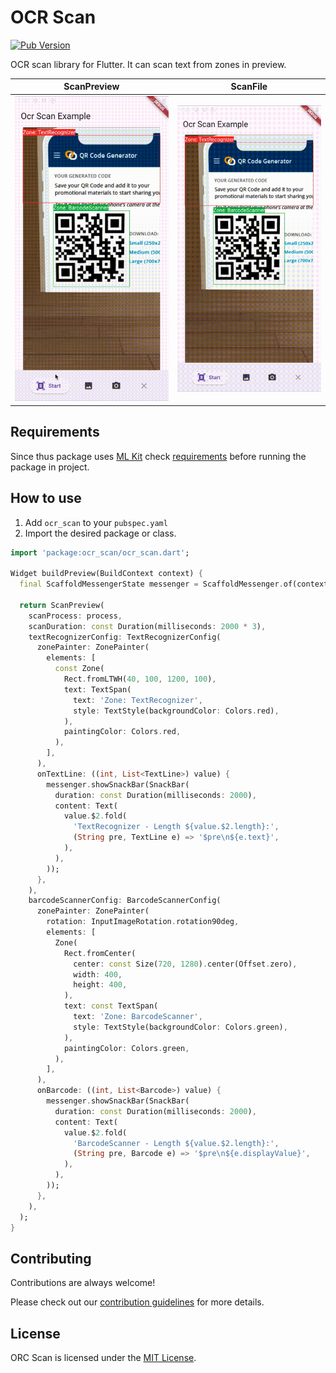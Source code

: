# OCR Scan

[![Pub Version](https://img.shields.io/pub/v/ocr_scan)](https://pub.dev/packages/ocr_scan)

OCR scan library for Flutter. It can scan text from zones in preview.

|       ScanPreview       |        ScanFile         |
| :---------------------: | :---------------------: |
| ![Demo](./doc/demo_preview.gif) | ![Demo](./doc/demo_file.gif) |

## Requirements

Since thus package uses [ML Kit](https://pub.dev/packages/google_mlkit_commons) check [requirements](https://github.com/bharat-biradar/Google-Ml-Kit-plugin#requirements) before running the package in project.

## How to use

1. Add `ocr_scan` to your `pubspec.yaml`
2. Import the desired package or class.

```dart
import 'package:ocr_scan/ocr_scan.dart';

Widget buildPreview(BuildContext context) {
  final ScaffoldMessengerState messenger = ScaffoldMessenger.of(context);

  return ScanPreview(
    scanProcess: process,
    scanDuration: const Duration(milliseconds: 2000 * 3),
    textRecognizerConfig: TextRecognizerConfig(
      zonePainter: ZonePainter(
        elements: [
          const Zone(
            Rect.fromLTWH(40, 100, 1200, 100),
            text: TextSpan(
              text: 'Zone: TextRecognizer',
              style: TextStyle(backgroundColor: Colors.red),
            ),
            paintingColor: Colors.red,
          ),
        ],
      ),
      onTextLine: ((int, List<TextLine>) value) {
        messenger.showSnackBar(SnackBar(
          duration: const Duration(milliseconds: 2000),
          content: Text(
            value.$2.fold(
              'TextRecognizer - Length ${value.$2.length}:',
              (String pre, TextLine e) => '$pre\n${e.text}',
            ),
          ),
        ));
      },
    ),
    barcodeScannerConfig: BarcodeScannerConfig(
      zonePainter: ZonePainter(
        rotation: InputImageRotation.rotation90deg,
        elements: [
          Zone(
            Rect.fromCenter(
              center: const Size(720, 1280).center(Offset.zero),
              width: 400,
              height: 400,
            ),
            text: const TextSpan(
              text: 'Zone: BarcodeScanner',
              style: TextStyle(backgroundColor: Colors.green),
            ),
            paintingColor: Colors.green,
          ),
        ],
      ),
      onBarcode: ((int, List<Barcode>) value) {
        messenger.showSnackBar(SnackBar(
          duration: const Duration(milliseconds: 2000),
          content: Text(
            value.$2.fold(
              'BarcodeScanner - Length ${value.$2.length}:',
              (String pre, Barcode e) => '$pre\n${e.displayValue}',
            ),
          ),
        ));
      },
    ),
  );
}
```

## Contributing

Contributions are always welcome!

Please check out our [contribution guidelines](https://github.com/development707/ocr_scan_flutter/blob/main/doc/CONTRIBUTING.md) for more details.

## License

ORC Scan is licensed under the [MIT License](https://github.com/development707/ocr_scan_flutter/blob/main/LICENSE).
